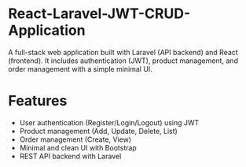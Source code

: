 # React-Laravel-JWT-CRUD-Application
  A full-stack web application built with Laravel (API backend) and React (frontend). It includes authentication (JWT), product management, and order management with a simple minimal UI.

# Features
- User authentication (Register/Login/Logout) using JWT
- Product management (Add, Update, Delete, List)
- Order management (Create, View)
- Minimal and clean UI with Bootstrap
- REST API backend with Laravel
